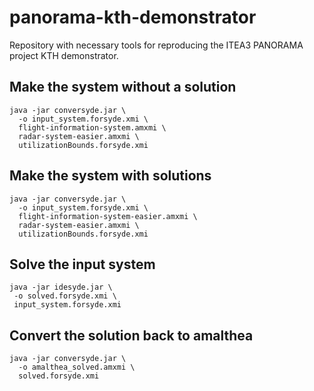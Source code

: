 # panorama-kth-demonstrator

Repository with necessary tools for reproducing the ITEA3 PANORAMA project KTH demonstrator.

## Make the system without a solution 

    java -jar conversyde.jar \
      -o input_system.forsyde.xmi \
      flight-information-system.amxmi \
      radar-system-easier.amxmi \
      utilizationBounds.forsyde.xmi

## Make the system with solutions 

    java -jar conversyde.jar \
      -o input_system.forsyde.xmi \
      flight-information-system-easier.amxmi \
      radar-system-easier.amxmi \
      utilizationBounds.forsyde.xmi

## Solve the input system

    java -jar idesyde.jar \
     -o solved.forsyde.xmi \
     input_system.forsyde.xmi

## Convert the solution back to amalthea

    java -jar conversyde.jar \
      -o amalthea_solved.amxmi \
      solved.forsyde.xmi

